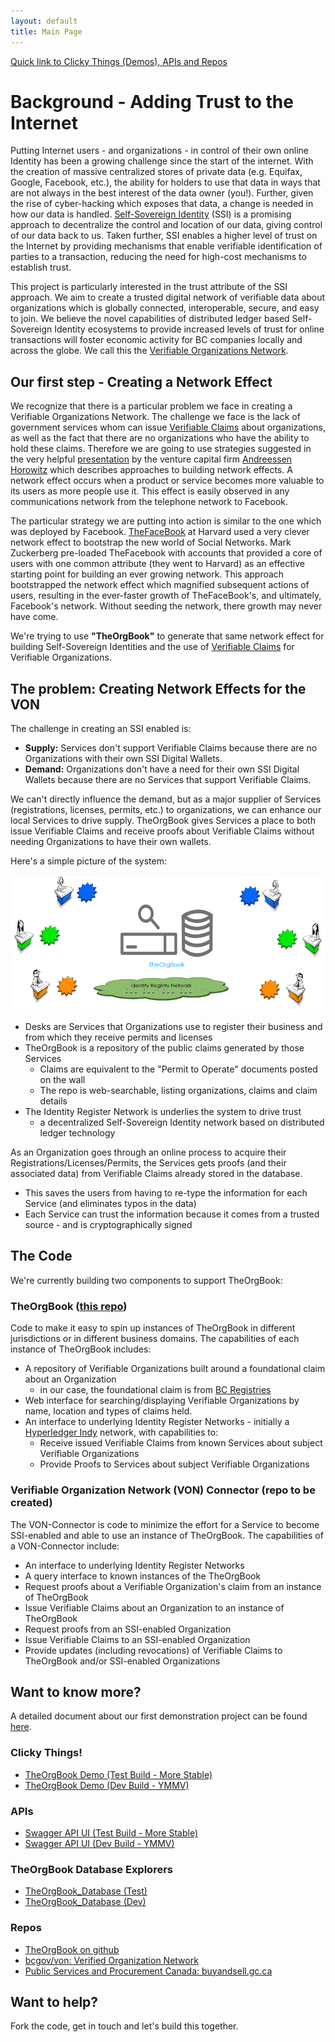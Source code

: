 ```yaml
---
layout: default
title: Main Page
---
```


[Quick link to Clicky Things (Demos), APIs and Repos](#clicky-things)

# Background - Adding Trust to the Internet

Putting Internet users - and organizations - in control of their own online Identity has been a growing challenge since the start of the internet. With the creation of massive centralized stores of private data (e.g. Equifax, Google, Facebook, etc.), the ability for holders to use that data in ways that are not always in the best interest of the data owner (you!). Further, given the rise of cyber-hacking which exposes that data, a change is needed in how our data is handled. [Self-Sovereign Identity](https://bitsonblocks.net/2017/05/17/a-gentle-introduction-to-self-sovereign-identity/)  (SSI) is a promising approach to decentralize the control and location of our data, giving control of our data back to us. Taken further, SSI enables a higher level of trust on the Internet by providing mechanisms that enable verifiable identification of parties to a transaction, reducing the need for high-cost mechanisms to establish trust.

This project is particularly interested in the trust attribute of the SSI approach. We aim to create a trusted digital network of verifiable data about organizations which is globally connected, interoperable, secure, and easy to join. We believe the novel capabilities of  distributed ledger based Self-Sovereign Identity ecosystems to provide increased levels of trust for online transactions will foster economic activity for BC companies locally and across the globe. We call this the [Verifiable Organizations Network](https://github.com/bcgov/von).

## Our first step - Creating a Network Effect

We recognize that there is a particular problem we face in creating a Verifiable Organizations Network. The challenge we face is the lack of government services whom can issue [Verifiable Claims](https://www.w3.org/2017/vc/) about organizations, as well as the fact that there are no organizations who have the ability to hold these claims. Therefore we are going to use strategies suggested in the very helpful [presentation](https://a16z.com/2016/03/07/all-about-network-effects/) by the venture capital firm [Andreessen Horowitz](https://a16z.com) which describes approaches to building network effects. A network effect occurs when a product or service becomes more valuable to its users as more people use it. This effect is easily observed in any communications network from the telephone network to Facebook.

The particular strategy we are putting into action is similar to the one which was deployed by Facebook. [TheFaceBook](http://www.thecrimson.com/article/2004/2/9/hundreds-register-for-new-facebook-website/) at Harvard used a very clever network effect to bootstrap the new world of Social Networks. Mark Zuckerberg pre-loaded TheFacebook with accounts that provided a core of users with one common attribute (they went to Harvard) as an effective starting point for building an ever growing network. This approach bootstrapped the network effect which magnified subsequent actions of users, resulting in the ever-faster growth of TheFaceBook's, and ultimately, Facebook's network. Without seeding the network, there growth may never have come.

We're trying to use **"TheOrgBook"** to generate that same network effect for building Self-Sovereign Identities and the use of [Verifiable Claims](https://w3c.github.io/webpayments-ig/VCTF/charter/faq.html) for Verifiable Organizations.

## The problem: Creating Network Effects for the VON

The challenge in creating an SSI enabled is:

* **Supply:** Services don't support Verifiable Claims because there are no Organizations with their own SSI Digital Wallets.
* **Demand:** Organizations don't have a need for their own SSI Digital Wallets because there are no Services that support Verifiable Claims.

We can't directly influence the demand, but as a major supplier of Services (registrations, licenses, permits, etc.) to organizations, we can enhance our local Services to drive supply. TheOrgBook gives Services a place to both issue Verifiable Claims and receive proofs about Verifiable Claims without needing Organizations to have their own wallets.

Here's a simple picture of the system:

![](assets/images/TheOrgBook-HighLevel.png)

* Desks are Services that Organizations use to register their business and from which they receive permits and licenses
* TheOrgBook is a repository of the public claims generated by those Services
  * Claims are equivalent to the "Permit to Operate" documents posted on the wall
  * The repo is web-searchable, listing organizations, claims and claim details
* The Identity Register Network is underlies the system to drive trust
  * a decentralized Self-Sovereign Identity network based on distributed ledger technology

As an Organization goes through an online process to acquire their Registrations/Licenses/Permits, the Services gets proofs (and their associated data) from Verifiable Claims already stored in the database.

- This saves the users from having to re-type the information for each Service (and eliminates typos in the data)
- Each Service can trust the information because it comes from a trusted source - and is cryptographically signed

## The Code

We're currently building two components to support TheOrgBook:

### TheOrgBook ([this repo](https://github.com/bcgov/TheOrgBook))

Code to make it easy to spin up instances of TheOrgBook in different jurisdictions or in different business domains. The capabilities of each instance of TheOrgBook includes:

* A repository of Verifiable Organizations built around a foundational claim about an Organization
  * in our case, the foundational claim is from [BC Registries](https://www2.gov.bc.ca/gov/content/governments/organizational-structure/ministries-organizations/ministries/citizens-services/bc-registries-online-services)
* Web interface for searching/displaying Verifiable Organizations by name, location and types of claims held.
* An interface to underlying Identity Register Networks - initially a [Hyperledger Indy](https://github.com/hyperledger/indy-node/blob/master/README.md) network, with capabilities to:
  * Receive issued Verifiable Claims from known Services about subject Verifiable Organizations
  * Provide Proofs to Services about subject Verifiable Organizations

### Verifiable Organization Network (VON) Connector (repo to be created)

The VON-Connector is code to minimize the effort for a Service to become SSI-enabled and able to use an instance of TheOrgBook. The capabilities of a VON-Connector include:

* An interface to underlying Identity Register Networks
* A query interface to known instances of the TheOrgBook
* Request proofs about a Verifiable Organization's claim from an instance of TheOrgBook
* Issue Verifiable Claims about an Organization to an instance of TheOrgBook
* Request proofs from an SSI-enabled Organization
* Issue Verifiable Claims to an SSI-enabled Organization
* Provide updates (including revocations) of Verifiable Claims to TheOrgBook and/or SSI-enabled Organizations

## Want to know more?

A detailed document about our first demonstration project can be found [here](https://docs.google.com/document/d/1wNnXdQKUtWnx--xw3VQ9Fr2TDa0kUNIBSMmFGR4uoMg/edit?usp=sharing).

### Clicky Things!
* [TheOrgBook Demo (Test Build - More Stable)](https://devex-von-test.pathfinder.gov.bc.ca/home) 
* [TheOrgBook Demo (Dev Build - YMMV)](https://devex-von-dev.pathfinder.gov.bc.ca/home) 

### APIs
* [Swagger API UI (Test Build - More Stable)](https://django-devex-von-test.pathfinder.gov.bc.ca/api/v1/) 
* [Swagger API UI (Dev Build - YMMV)](https://django-devex-von-dev.pathfinder.gov.bc.ca/api/v1/) 

### TheOrgBook Database Explorers
* [TheOrgBook_Database (Test)](http://schema-spy-schema-spy-devex-von-test.pathfinder.gov.bc.ca)
* [TheOrgBook_Database (Dev)](http://schema-spy-devex-von-dev.pathfinder.gov.bc.ca/) 

### Repos
* [TheOrgBook on github](https://github.com/bcgov/TheOrgBook)
* [bcgov/von: Verified Organization Network](https://github.com/bcgov/von)
* [Public Services and Procurement Canada: buyandsell.gc.ca](https://github.com/PSPC-SPAC-buyandsell)

## Want to help?

Fork the code, get in touch and let's build this together.
